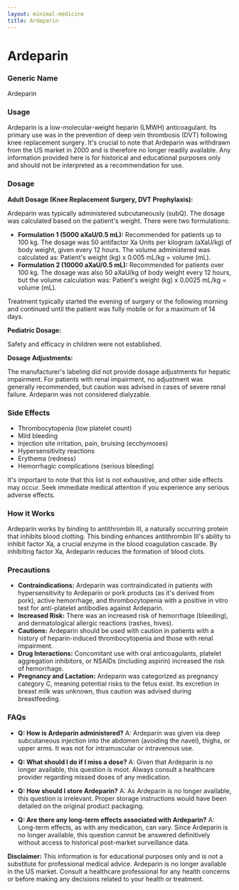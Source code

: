 ```yaml
---
layout: minimal-medicine
title: Ardeparin
---
```


# Ardeparin
### Generic Name
Ardeparin

### Usage

Ardeparin is a low-molecular-weight heparin (LMWH) anticoagulant.  Its primary use was in the prevention of deep vein thrombosis (DVT) following knee replacement surgery.  It's crucial to note that Ardeparin was withdrawn from the US market in 2000 and is therefore no longer readily available.  Any information provided here is for historical and educational purposes only and should not be interpreted as a recommendation for use.


### Dosage

**Adult Dosage (Knee Replacement Surgery, DVT Prophylaxis):**

Ardeparin was typically administered subcutaneously (subQ). The dosage was calculated based on the patient's weight.  There were two formulations:

* **Formulation 1 (5000 aXaU/0.5 mL):** Recommended for patients up to 100 kg. The dosage was 50 antifactor Xa Units per kilogram (aXaU/kg) of body weight, given every 12 hours. The volume administered was calculated as:  Patient's weight (kg) x 0.005 mL/kg = volume (mL).
* **Formulation 2 (10000 aXaU/0.5 mL):** Recommended for patients over 100 kg. The dosage was also 50 aXaU/kg of body weight every 12 hours, but the volume calculation was: Patient's weight (kg) x 0.0025 mL/kg = volume (mL).

Treatment typically started the evening of surgery or the following morning and continued until the patient was fully mobile or for a maximum of 14 days.

**Pediatric Dosage:**

Safety and efficacy in children were not established.

**Dosage Adjustments:**

The manufacturer's labeling did not provide dosage adjustments for hepatic impairment. For patients with renal impairment, no adjustment was generally recommended, but caution was advised in cases of severe renal failure. Ardeparin was not considered dialyzable.


### Side Effects

* Thrombocytopenia (low platelet count)
* Mild bleeding
* Injection site irritation, pain, bruising (ecchymoses)
* Hypersensitivity reactions
* Erythema (redness)
* Hemorrhagic complications (serious bleeding)


It's important to note that this list is not exhaustive, and other side effects may occur.  Seek immediate medical attention if you experience any serious adverse effects.

### How it Works

Ardeparin works by binding to antithrombin III, a naturally occurring protein that inhibits blood clotting.  This binding enhances antithrombin III's ability to inhibit factor Xa, a crucial enzyme in the blood coagulation cascade. By inhibiting factor Xa, Ardeparin reduces the formation of blood clots.


### Precautions

* **Contraindications:** Ardeparin was contraindicated in patients with hypersensitivity to Ardeparin or pork products (as it's derived from pork), active hemorrhage, and thrombocytopenia with a positive in vitro test for anti-platelet antibodies against Ardeparin.
* **Increased Risk:**  There was an increased risk of hemorrhage (bleeding), and dermatological allergic reactions (rashes, hives).
* **Cautions:**  Ardeparin should be used with caution in patients with a history of heparin-induced thrombocytopenia and those with renal impairment.
* **Drug Interactions:** Concomitant use with oral anticoagulants, platelet aggregation inhibitors, or NSAIDs (including aspirin) increased the risk of hemorrhage.
* **Pregnancy and Lactation:**  Ardeparin was categorized as pregnancy category C, meaning potential risks to the fetus exist.  Its excretion in breast milk was unknown, thus caution was advised during breastfeeding.


### FAQs

* **Q: How is Ardeparin administered?** A: Ardeparin was given via deep subcutaneous injection into the abdomen (avoiding the navel), thighs, or upper arms. It was not for intramuscular or intravenous use.

* **Q: What should I do if I miss a dose?** A:  Given that Ardeparin is no longer available, this question is moot.  Always consult a healthcare provider regarding missed doses of any medication.

* **Q: How should I store Ardeparin?** A:  As Ardeparin is no longer available, this question is irrelevant.  Proper storage instructions would have been detailed on the original product packaging.

* **Q:  Are there any long-term effects associated with Ardeparin?** A: Long-term effects, as with any medication, can vary. Since Ardeparin is no longer available, this question cannot be answered definitively without access to historical post-market surveillance data.

**Disclaimer:** This information is for educational purposes only and is not a substitute for professional medical advice.  Ardeparin is no longer available in the US market. Consult a healthcare professional for any health concerns or before making any decisions related to your health or treatment.
